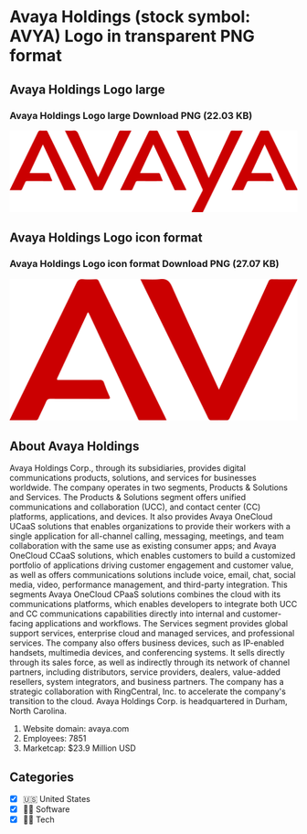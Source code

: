 # Avaya Holdings (stock symbol: AVYA) Logo in transparent PNG format

## Avaya Holdings Logo large

### Avaya Holdings Logo large Download PNG (22.03 KB)

![Avaya Holdings Logo large Download PNG (22.03 KB)](/img/orig/AVYA_BIG-81303e0f.png)

## Avaya Holdings Logo icon format

### Avaya Holdings Logo icon format Download PNG (27.07 KB)

![Avaya Holdings Logo icon format Download PNG (27.07 KB)](/img/orig/AVYA-dbe7f03c.png)

## About Avaya Holdings

Avaya Holdings Corp., through its subsidiaries, provides digital communications products, solutions, and services for businesses worldwide. The company operates in two segments, Products & Solutions and Services. The Products & Solutions segment offers unified communications and collaboration (UCC), and contact center (CC) platforms, applications, and devices. It also provides Avaya OneCloud UCaaS solutions that enables organizations to provide their workers with a single application for all-channel calling, messaging, meetings, and team collaboration with the same use as existing consumer apps; and Avaya OneCloud CCaaS solutions, which enables customers to build a customized portfolio of applications driving customer engagement and customer value, as well as offers communications solutions include voice, email, chat, social media, video, performance management, and third-party integration. This segments Avaya OneCloud CPaaS solutions combines the cloud with its communications platforms, which enables developers to integrate both UCC and CC communications capabilities directly into internal and customer-facing applications and workflows. The Services segment provides global support services, enterprise cloud and managed services, and professional services. The company also offers business devices, such as IP-enabled handsets, multimedia devices, and conferencing systems. It sells directly through its sales force, as well as indirectly through its network of channel partners, including distributors, service providers, dealers, value-added resellers, system integrators, and business partners. The company has a strategic collaboration with RingCentral, Inc. to accelerate the company's transition to the cloud. Avaya Holdings Corp. is headquartered in Durham, North Carolina.

1. Website domain: avaya.com
2. Employees: 7851
3. Marketcap: $23.9 Million USD


## Categories
- [x] 🇺🇸 United States
- [x] 👨‍💻 Software
- [x] 👩‍💻 Tech
